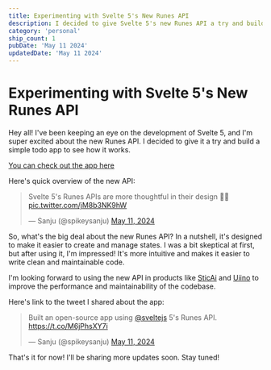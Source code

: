 ```yaml
---
title: Experimenting with Svelte 5's New Runes API
description: I decided to give Svelte 5's new Runes API a try and build a simple todo app to see how it works. Here's a quick overview of the new API and my thoughts on it.
category: 'personal'
ship_count: 1
pubDate: 'May 11 2024'
updatedDate: 'May 11 2024'
---
```


# Experimenting with Svelte 5's New Runes API

Hey all! I've been keeping an eye on the development of Svelte 5, and I'm super excited about the new Runes API. I decided to give it a try and build a simple todo app to see how it works.

[You can check out the app here](https://todo.sanju.sh)

Here's quick overview of the new API:

<blockquote class="twitter-tweet"><p lang="en" dir="ltr">Svelte 5&#39;s Runes APIs are more thoughtful in their design 🤌🧡 <a href="https://t.co/jM8b3NK9hW">pic.twitter.com/jM8b3NK9hW</a></p>&mdash; Sanju (@spikeysanju) <a href="https://twitter.com/spikeysanju/status/1789098507170906367?ref_src=twsrc%5Etfw">May 11, 2024</a></blockquote> <script async src="https://platform.twitter.com/widgets.js" charset="utf-8"></script>

So, what's the big deal about the new Runes API? In a nutshell, it's designed to make it easier to create and manage states. I was a bit skeptical at first, but after using it, I'm impressed! It's more intuitive and makes it easier to write clean and maintainable code.

I'm looking forward to using the new API in products like [SticAi](https://sticai.com) and [Uiino](https://uiino.com) to improve the performance and maintainability of the codebase.

Here's link to the tweet I shared about the app:

<blockquote class="twitter-tweet" data-media-max-width="560"><p lang="en" dir="ltr">Built an open-source app using <a href="https://twitter.com/sveltejs?ref_src=twsrc%5Etfw">@sveltejs</a> 5&#39;s Runes API. <a href="https://t.co/M6jPhsXY7i">https://t.co/M6jPhsXY7i</a></p>&mdash; Sanju (@spikeysanju) <a href="https://twitter.com/spikeysanju/status/1789115868884111719?ref_src=twsrc%5Etfw">May 11, 2024</a></blockquote> <script async src="https://platform.twitter.com/widgets.js" charset="utf-8"></script>

That's it for now! I'll be sharing more updates soon. Stay tuned!


